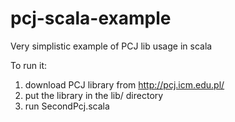 pcj-scala-example
=================

Very simplistic example of PCJ lib usage in scala

To run it:

1.   download PCJ library from http://pcj.icm.edu.pl/
1.   put the library in the lib/ directory
1.   run SecondPcj.scala

